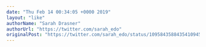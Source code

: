 ```yaml
---
date: "Thu Feb 14 00:34:05 +0000 2019"
layout: "like"
authorName: "Sarah Drasner"
authorUrl: "https://twitter.com/sarah_edo"
originalPost: "https://twitter.com/sarah_edo/status/1095843588435410945"
---
```

